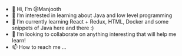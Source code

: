 - 👋 Hi, I’m @Manjooth
- 👀 I’m interested in learning about Java and low level programming
- 🌱 I’m currently learning React + Redux, HTML, Docker and some snippets of Java here and there :)
- 💞️ I’m looking to collaborate on anything interesting that will help me learn!
- 📫 How to reach me ... 

<!---
Manjooth/Manjooth is a ✨ special ✨ repository because its `README.md` (this file) appears on your GitHub profile.
You can click the Preview link to take a look at your changes.
--->
